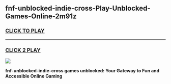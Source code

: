 
## fnf-unblocked-indie-cross-Play-Unblocked-Games-Online-2m91z
<h3>
<a href="https://premium76.site?title=fnf-unblocked-indie-cross&ref=25A">CLICK TO PLAY</a></h3>
<hr>

<h3>
<a href="https://premium76.site?title=fnf-unblocked-indie-cross&ref=25A">CLICK 2 PLAY</a>
  
</h3>

<a href="https://premium76.site?title=fnf-unblocked-indie-cross&ref=25A"><img src="https://clearcache.store/games.png"></a>


**fnf-unblocked-indie-cross games unblocked: Your Gateway to Fun and Accessible Online Gaming**
